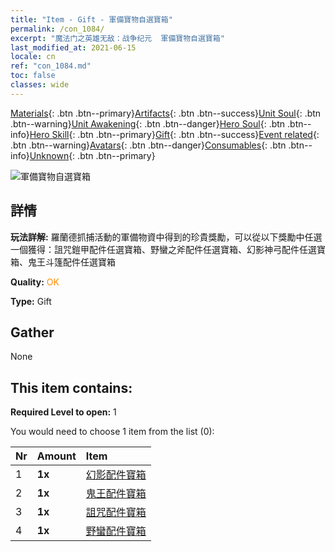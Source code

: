 ```yaml
---
title: "Item - Gift - 軍備寶物自選寶箱"
permalink: /con_1084/
excerpt: "魔法门之英雄无敌：战争纪元  軍備寶物自選寶箱"
last_modified_at: 2021-06-15
locale: cn
ref: "con_1084.md"
toc: false
classes: wide
---
```

 [Materials](/ItemsCN/){: .btn .btn--primary}[Artifacts](/ItemsCN/Artifacts/){: .btn .btn--success}[Unit Soul](/ItemsCN/UnitSoul/){: .btn .btn--warning}[Unit Awakening](/ItemsCN/UnitAwakening/){: .btn .btn--danger}[Hero Soul](/ItemsCN/HeroSoul/){: .btn .btn--info}[Hero Skill](/ItemsCN/HeroSkill/){: .btn .btn--primary}[Gift](/ItemsCN/Gift/){: .btn .btn--success}[Event related](/ItemsCN/Events/){: .btn .btn--warning}[Avatars](/ItemsCN/Avatars/){: .btn .btn--danger}[Consumables](/ItemsCN/Consumables/){: .btn .btn--info}[Unknown](/ItemsCN/Unknown/){: .btn .btn--primary}

 ![軍備寶物自選寶箱](/images/t/i_907066.png)

## 詳情
 **玩法詳解:** 羅蘭德抓捕活動的軍備物資中得到的珍貴獎勵，可以從以下獎勵中任選一個獲得：詛咒鎧甲配件任選寶箱、野蠻之斧配件任選寶箱、幻影神弓配件任選寶箱、鬼王斗篷配件任選寶箱

 **Quality:** <span style="color: #FF8C00">OK</span>

 **Type:** Gift

## Gather

  None

## This item contains:

 **Required Level to open:** 1

 You would need to choose 1 item from the list (0):

  | Nr | Amount |     Item    |
  |:---|:-------|:------------|
  | 1 |  **1x** | [幻影配件寶箱](/cn/Items/con_1339/) |  | 
  | 2 |  **1x** | [鬼王配件寶箱](/cn/Items/con_1340/) |  | 
  | 3 |  **1x** | [詛咒配件寶箱](/cn/Items/con_1341/) |  | 
  | 4 |  **1x** | [野蠻配件寶箱](/cn/Items/con_1342/) |  | 
